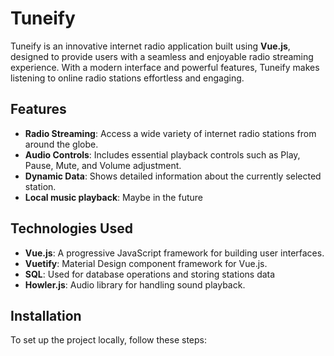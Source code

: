 # Tuneify

Tuneify is an innovative internet radio application built using **Vue.js**, designed to provide users with a seamless and enjoyable radio streaming experience. With a modern interface and powerful features, Tuneify makes listening to online radio stations effortless and engaging.

## Features

- **Radio Streaming**: Access a wide variety of internet radio stations from around the globe.
- **Audio Controls**: Includes essential playback controls such as Play, Pause, Mute, and Volume adjustment.
- **Dynamic Data**: Shows detailed information about the currently selected station.
- **Local music playback**: Maybe in the future

## Technologies Used

- **Vue.js**: A progressive JavaScript framework for building user interfaces.
- **Vuetify**: Material Design component framework for Vue.js.
- **SQL**: Used for database operations and storing stations data
- **Howler.js**: Audio library for handling sound playback.

## Installation

To set up the project locally, follow these steps:
